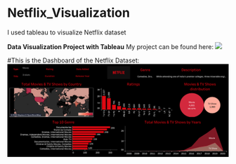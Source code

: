 # Netflix_Visualization
I used tableau to visualize Netflix dataset

**Data Visualization Project with Tableau**
My project can be found here:
![](https://public.tableau.com/app/profile/rolande.umuhoza/viz/Netflixdatavisualizationwithtableau/Netflix?publish=yes)

#This is the Dashboard of the Netflix Dataset:
![](Netflix.png)
